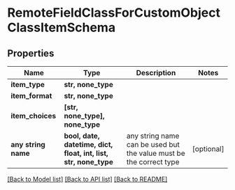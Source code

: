 # RemoteFieldClassForCustomObjectClassItemSchema


## Properties
Name | Type | Description | Notes
------------ | ------------- | ------------- | -------------
**item_type** | **str, none_type** |  | 
**item_format** | **str, none_type** |  | 
**item_choices** | **[str, none_type], none_type** |  | 
**any string name** | **bool, date, datetime, dict, float, int, list, str, none_type** | any string name can be used but the value must be the correct type | [optional]

[[Back to Model list]](../README.md#documentation-for-models) [[Back to API list]](../README.md#documentation-for-api-endpoints) [[Back to README]](../README.md)


